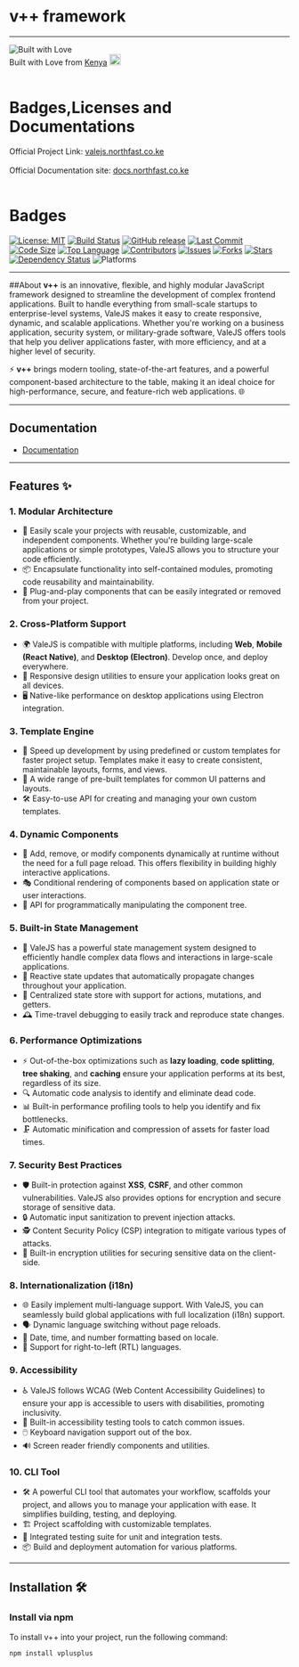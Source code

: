 # v++ framework
---
![Built with Love](https://img.shields.io/badge/built%20with-%E2%9D%A4-red)  
Built with Love from [Kenya](https://emojipedia.org/flag-of-kenya/) 
<img src="https://upload.wikimedia.org/wikipedia/commons/4/49/Flag_of_Kenya.svg" width="20" /><br><br>
# Badges,Licenses and Documentations
Official Project Link: [valejs.northfast.co.ke](https://valejs.northfast.co.ke)<br><br>
Official Documentation site:  [docs.northfast.co.ke](https://docs.northfast.co.ke)<br><br>
# Badges
[![License: MIT](https://img.shields.io/badge/License-MIT-blue.svg)](LICENSE)
[![Build Status](https://github.com/muslihabdiker/vplusplus/actions/workflows/publish.yml/badge.svg)](https://github.com/muslihabdiker/vplusplus/actions)
[![GitHub release](https://img.shields.io/github/v/release/muslihabdiker/vplusplus)](https://github.com/muslihabdiker/vplusplus/releases)
[![Last Commit](https://img.shields.io/github/last-commit/muslihabdiker/vplusplus)](https://github.com/muslihabdiker/vplusplus/commits)
[![Code Size](https://img.shields.io/github/languages/code-size/muslihabdiker/vplusplus)](https://github.com/muslihabdiker/vplusplus)
[![Top Language](https://img.shields.io/github/languages/top/muslihabdiker/vplusplus)](https://github.com/muslihabdiker/vplusplus)
[![Contributors](https://img.shields.io/github/contributors/muslihabdiker/vplusplus)](https://github.com/muslihabdiker/vplusplus/graphs/contributors)
[![Issues](https://img.shields.io/github/issues/muslihabdiker/vplusplus)](https://github.com/muslihabdiker/vplusplus/issues)
[![Forks](https://img.shields.io/github/forks/muslihabdiker/vplusplus)](https://github.com/muslihabdiker/vplusplus/network/members)
[![Stars](https://img.shields.io/github/stars/muslihabdiker/vplusplus)](https://github.com/muslihabdiker/vplusplus/stargazers)
[![Dependency Status](https://img.shields.io/librariesio/github/muslihabdiker/vplusplus)](https://libraries.io/github/muslihabdiker/vplusplus)
![Platforms](https://img.shields.io/badge/platform-linux%20%7C%20windows%20%7C%20macos-lightgrey)

---
##About
**v++** is an innovative, flexible, and highly modular JavaScript framework designed to streamline the development of complex frontend applications. Built to handle everything from small-scale startups to enterprise-level systems, ValeJS makes it easy to create responsive, dynamic, and scalable applications. Whether you're working on a business application, security system, or military-grade software, ValeJS offers tools that help you deliver applications faster, with more efficiency, and at a higher level of security. 

⚡ **v++** brings modern tooling, state-of-the-art features, and a powerful component-based architecture to the table, making it an ideal choice for high-performance, secure, and feature-rich web applications. 🌐

---

## Documentation
- [Documentation](https://docs.northfast.co.ke) 
---

## Features ✨

### **1. Modular Architecture**
   - 🌱 Easily scale your projects with reusable, customizable, and independent components. Whether you're building large-scale applications or simple prototypes, ValeJS allows you to structure your code efficiently.
   - 📦 Encapsulate functionality into self-contained modules, promoting code reusability and maintainability.
   - 🔌 Plug-and-play components that can be easily integrated or removed from your project.

### **2. Cross-Platform Support**
   - 🌍 ValeJS is compatible with multiple platforms, including **Web**, **Mobile (React Native)**, and **Desktop (Electron)**. Develop once, and deploy everywhere.
   - 📱 Responsive design utilities to ensure your application looks great on all devices.
   - 🖥️ Native-like performance on desktop applications using Electron integration.

### **3. Template Engine**
   - 🚀 Speed up development by using predefined or custom templates for faster project setup. Templates make it easy to create consistent, maintainable layouts, forms, and views.
   - 🎨 A wide range of pre-built templates for common UI patterns and layouts.
   - 🛠️ Easy-to-use API for creating and managing your own custom templates.

### **4. Dynamic Components**
   - 🔄 Add, remove, or modify components dynamically at runtime without the need for a full page reload. This offers flexibility in building highly interactive applications.
   - 🎭 Conditional rendering of components based on application state or user interactions.
   - 🔧 API for programmatically manipulating the component tree.

### **5. Built-in State Management**
   - 🔑 ValeJS has a powerful state management system designed to efficiently handle complex data flows and interactions in large-scale applications.
   - 🔄 Reactive state updates that automatically propagate changes throughout your application.
   - 🧠 Centralized state store with support for actions, mutations, and getters.
   - 🕰️ Time-travel debugging to easily track and reproduce state changes.

### **6. Performance Optimizations**
   - ⚡ Out-of-the-box optimizations such as **lazy loading**, **code splitting**, **tree shaking**, and **caching** ensure your application performs at its best, regardless of its size.
   - 🔍 Automatic code analysis to identify and eliminate dead code.
   - 📊 Built-in performance profiling tools to help you identify and fix bottlenecks.
   - 🗜️ Automatic minification and compression of assets for faster load times.

### **7. Security Best Practices**
   - 🛡️ Built-in protection against **XSS**, **CSRF**, and other common vulnerabilities. ValeJS also provides options for encryption and secure storage of sensitive data.
   - 🔒 Automatic input sanitization to prevent injection attacks.
   - 🕵️ Content Security Policy (CSP) integration to mitigate various types of attacks.
   - 🔐 Built-in encryption utilities for securing sensitive data on the client-side.

### **8. Internationalization (i18n)**
   - 🌐 Easily implement multi-language support. With ValeJS, you can seamlessly build global applications with full localization (i18n) support.
   - 🗣️ Dynamic language switching without page reloads.
   - 📅 Date, time, and number formatting based on locale.
   - 📝 Support for right-to-left (RTL) languages.

### **9. Accessibility**
   - ♿️ ValeJS follows WCAG (Web Content Accessibility Guidelines) to ensure your app is accessible to users with disabilities, promoting inclusivity.
   - 🎯 Built-in accessibility testing tools to catch common issues.
   - 🖱️ Keyboard navigation support out of the box.
   - 🔊 Screen reader friendly components and utilities.

### **10. CLI Tool**
   - 🛠️ A powerful CLI tool that automates your workflow, scaffolds your project, and allows you to manage your application with ease. It simplifies building, testing, and deploying.
   - 🏗️ Project scaffolding with customizable templates.
   - 🧪 Integrated testing suite for unit and integration tests.
   - 📦 Build and deployment automation for various platforms.

---

## Installation 🛠️

### **Install via npm**

To install v++ into your project, run the following command:

```bash
npm install vplusplus

```


